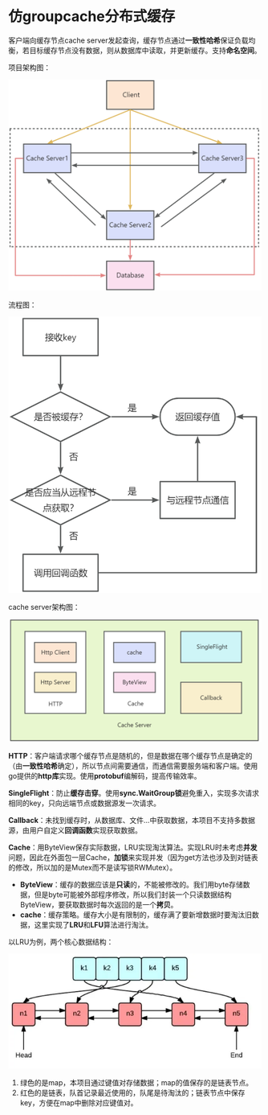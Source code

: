 # 仿groupcache分布式缓存
客户端向缓存节点cache server发起查询，缓存节点通过**一致性哈希**保证负载均衡，若目标缓存节点没有数据，则从数据库中读取，并更新缓存。支持**命名空间**。

项目架构图：

![img](./img/yuque_diagram.jpg)

流程图：

![img](./img/yuque_diagram1.jpg)

cache server架构图：

![img](./img/yuque_diagram3.jpg)

**HTTP**：客户端请求哪个缓存节点是随机的，但是数据在哪个缓存节点是确定的（由**一致性哈希**确定），所以节点间需要通信，而通信需要服务端和客户端。使用go提供的**http库**实现。使用**protobuf**编解码，提高传输效率。

**SingleFlight**：防止**缓存击穿**。使用**sync.WaitGroup锁**避免重入，实现多次请求相同的key，只向远端节点或数据源发一次请求。

**Callback**：未找到缓存时，从数据库、文件...中获取数据，本项目不支持多数据源，由用户自定义**回调函数**实现获取数据。

**Cache**：用ByteView保存实际数据，LRU实现淘汰算法。实现LRU时未考虑**并发**问题，因此在外面包一层Cache，**加锁**来实现并发（因为get方法也涉及到对链表的修改，所以加的是Mutex而不是读写锁RWMutex）。

- **ByteView**：缓存的数据应该是**只读**的，不能被修改的。我们用byte存储数据，但是byte可能被外部程序修改，所以我们封装一个只读数据结构ByteView，要获取数据时每次返回的是一个**拷贝**。
- **cache**：缓存策略。缓存大小是有限制的，缓存满了要新增数据时要淘汰旧数据，这里实现了**LRU**和**LFU**算法进行淘汰。

以LRU为例，两个核心数据结构：

![img](./img/img.png)

1. 绿色的是map，本项目通过键值对存储数据；map的值保存的是链表节点。
2. 红色的是链表，队首记录最近使用的，队尾是待淘汰的；链表节点中保存key，方便在map中删除对应键值对。
